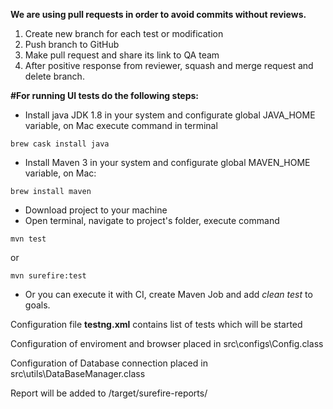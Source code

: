 **We are using pull requests in order to avoid commits without reviews.**
1) Create new branch for each test or modification
2) Push branch to GitHub
3) Make pull request and share its link to QA team
4) After positive response from reviewer, squash and merge request and delete branch.

**#For running UI tests do the following steps:**
- Install java JDK 1.8 in your system and configurate global JAVA_HOME variable, on Mac execute command in terminal
```
brew cask install java
```
- Install Maven 3 in your system and configurate global MAVEN_HOME variable, on Mac:
```
brew install maven
```
- Download project to your machine
- Open terminal, navigate to project's folder, execute command 
```
mvn test 
```
or 
```
mvn surefire:test
```
- Or you can execute it with CI, create Maven Job and add *clean* *test* to goals.

Configuration file **testng.xml** contains list of tests which will be started

Configuration of enviroment and browser placed in src\configs\Config.class

Configuration of Database connection placed in src\utils\DataBaseManager.class

Report will be added to /target/surefire-reports/ 

